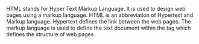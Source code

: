 HTML stands for Hyper Text Markup Language. It is used to design web pages using a markup language. HTML is an abbreviation of Hypertext and Markup language. Hypertext defines the link between the web pages. The markup language is used to define the text document within the tag which defines the structure of web pages.

